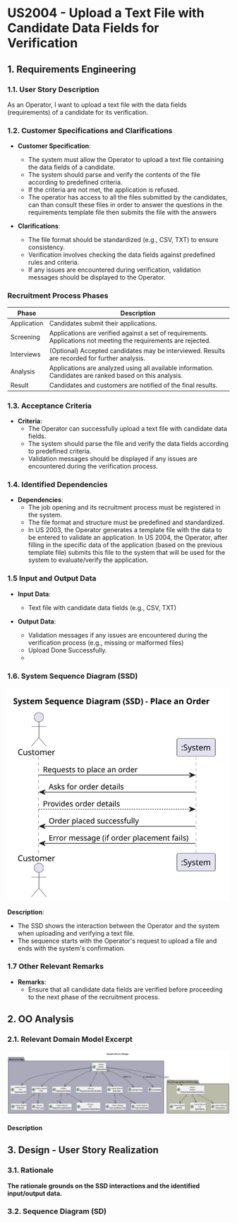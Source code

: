 # US2004 - Upload a Text File with Candidate Data Fields for Verification

## 1. Requirements Engineering

### 1.1. User Story Description

As an Operator, I want to upload a text file with the data fields (requirements) of a candidate for its verification.

### 1.2. Customer Specifications and Clarifications

- **Customer Specification**:
    - The system must allow the Operator to upload a text file containing the data fields of a candidate.
    - The system should parse and verify the contents of the file according to predefined criteria.
    - If the criteria are not met, the application is refused.
    - The operator has access to all the files submitted by the candidates, can than consult these files in order to answer the questions in the requirements template file then submits the file with the answers


- **Clarifications**:
    - The file format should be standardized (e.g., CSV, TXT) to ensure consistency.
    - Verification involves checking the data fields against predefined rules and criteria.
    - If any issues are encountered during verification, validation messages should be displayed to the Operator.

### Recruitment Process Phases

| Phase        | Description                                                                                                      |
|--------------|------------------------------------------------------------------------------------------------------------------|
| Application  | Candidates submit their applications.                                                                            |
| Screening    | Applications are verified against a set of requirements. Applications not meeting the requirements are rejected. |
| Interviews   | (Optional) Accepted candidates may be interviewed. Results are recorded for further analysis.                    |
| Analysis     | Applications are analyzed using all available information. Candidates are ranked based on this analysis.         |
| Result       | Candidates and customers are notified of the final results.                                                      |

### 1.3. Acceptance Criteria

- **Criteria**:
    - The Operator can successfully upload a text file with candidate data fields.
    - The system should parse the file and verify the data fields according to predefined criteria.
    - Validation messages should be displayed if any issues are encountered during the verification process.

### 1.4. Identified Dependencies

- **Dependencies**:
    - The job opening and its recruitment process must be registered in the system.
    - The file format and structure must be predefined and standardized.
    - In US 2003, the Operator generates a template file with the data to be entered to validate an application. In US 2004, the Operator, after filling in the specific data of the application (based on the previous template file) submits this file to the system that will be used for the system to evaluate/verify the application.

### 1.5 Input and Output Data

- **Input Data**:
    - Text file with candidate data fields (e.g., CSV, TXT)

- **Output Data**:
    - Validation messages if any issues are encountered during the verification process (e.g., missing or malformed files)
    - Upload Done Successfully.
    - 
### 1.6. System Sequence Diagram (SSD)

![SSD](01.requirements-engineering/svg/SSD.svg)

**Description**:
- The SSD shows the interaction between the Operator and the system when uploading and verifying a text file.
- The sequence starts with the Operator's request to upload a file and ends with the system's confirmation.

### 1.7 Other Relevant Remarks

- **Remarks**:
    - Ensure that all candidate data fields are verified before proceeding to the next phase of the recruitment process.

## 2. OO Analysis

### 2.1. Relevant Domain Model Excerpt

![Domain Model Excerpt](03.design/svg/excertodm-Domain_Driven_Design.png)

#### Description


## 3. Design - User Story Realization

### 3.1. Rationale

**The rationale grounds on the SSD interactions and the identified input/output data.**

### 3.2. Sequence Diagram (SD)


